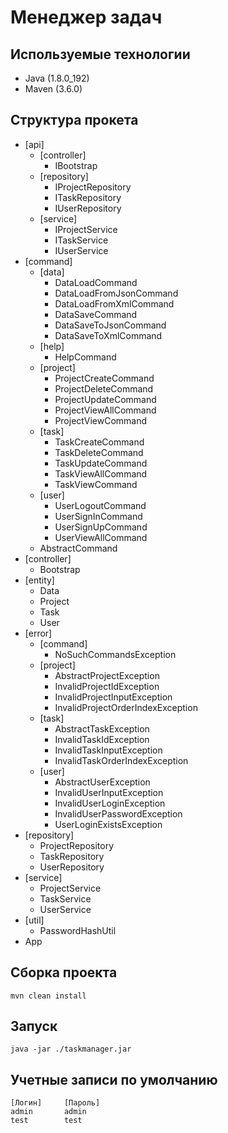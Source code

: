 # Менеджер задач

## Используемые технологии
* Java (1.8.0_192)
* Maven (3.6.0)

## Структура прокета
* [api]
    * [controller]
        * IBootstrap
    * [repository]
        * IProjectRepository
        * ITaskRepository
        * IUserRepository
    * [service]
        * IProjectService
        * ITaskService
        * IUserService
* [command]
    * [data]
        * DataLoadCommand
        * DataLoadFromJsonCommand
        * DataLoadFromXmlCommand
        * DataSaveCommand
        * DataSaveToJsonCommand
        * DataSaveToXmlCommand
    * [help]
        * HelpCommand
    * [project]
        * ProjectCreateCommand
        * ProjectDeleteCommand
        * ProjectUpdateCommand
        * ProjectViewAllCommand
        * ProjectViewCommand
    * [task]
        * TaskCreateCommand
        * TaskDeleteCommand
        * TaskUpdateCommand
        * TaskViewAllCommand
        * TaskViewCommand
    * [user]
        * UserLogoutCommand
        * UserSignInCommand
        * UserSignUpCommand
        * UserViewAllCommand
    * AbstractCommand
* [controller]
    * Bootstrap
* [entity]
    * Data
    * Project
    * Task
    * User
* [error]
    * [command]
        * NoSuchCommandsException
    * [project]
        * AbstractProjectException
        * InvalidProjectIdException
        * InvalidProjectInputException
        * InvalidProjectOrderIndexException
    * [task]
        * AbstractTaskException
        * InvalidTaskIdException
        * InvalidTaskInputException
        * InvalidTaskOrderIndexException
    * [user]
        * AbstractUserException
        * InvalidUserInputException
        * InvalidUserLoginException
        * InvalidUserPasswordException
        * UserLoginExistsException
* [repository]
    * ProjectRepository
    * TaskRepository
    * UserRepository
* [service]
    * ProjectService
    * TaskService
    * UserService
* [util]
    * PasswordHashUtil
* App

## Сборка проекта
    mvn clean install
 
## Запуск
    java -jar ./taskmanager.jar

## Учетные записи по умолчанию
    [Логин]     [Пароль]
    admin       admin
    test        test
